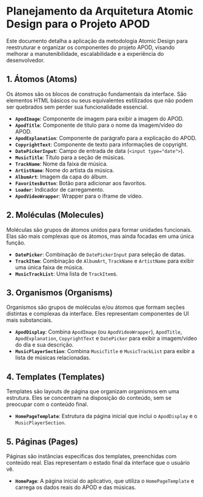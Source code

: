 # Planejamento da Arquitetura Atomic Design para o Projeto APOD

Este documento detalha a aplicação da metodologia Atomic Design para reestruturar e organizar os componentes do projeto APOD, visando melhorar a manutenibilidade, escalabilidade e a experiência do desenvolvedor.

## 1. Átomos (Atoms)

Os átomos são os blocos de construção fundamentais da interface. São elementos HTML básicos ou seus equivalentes estilizados que não podem ser quebrados sem perder sua funcionalidade essencial.

*   **`ApodImage`**: Componente de imagem para exibir a imagem do APOD.
*   **`ApodTitle`**: Componente de título para o nome da imagem/vídeo do APOD.
*   **`ApodExplanation`**: Componente de parágrafo para a explicação do APOD.
*   **`CopyrightText`**: Componente de texto para informações de copyright.
*   **`DatePickerInput`**: Campo de entrada de data (`<input type="date">`).
*   **`MusicTitle`**: Título para a seção de músicas.
*   **`TrackName`**: Nome da faixa de música.
*   **`ArtistName`**: Nome do artista da música.
*   **`AlbumArt`**: Imagem da capa do álbum.
*   **`FavoritesButton`**: Botão para adicionar aos favoritos.
*   **`Loader`**: Indicador de carregamento.
*   **`ApodVideoWrapper`**: Wrapper para o iframe de vídeo.

## 2. Moléculas (Molecules)

Moléculas são grupos de átomos unidos para formar unidades funcionais. Elas são mais complexas que os átomos, mas ainda focadas em uma única função.

*   **`DatePicker`**: Combinação de `DatePickerInput` para seleção de datas.
*   **`TrackItem`**: Combinação de `AlbumArt`, `TrackName` e `ArtistName` para exibir uma única faixa de música.
*   **`MusicTrackList`**: Uma lista de `TrackItem`s.

## 3. Organismos (Organisms)

Organismos são grupos de moléculas e/ou átomos que formam seções distintas e complexas da interface. Eles representam componentes de UI mais substanciais.

*   **`ApodDisplay`**: Combina `ApodImage` (ou `ApodVideoWrapper`), `ApodTitle`, `ApodExplanation`, `CopyrightText` e `DatePicker` para exibir a imagem/vídeo do dia e sua descrição.
*   **`MusicPlayerSection`**: Combina `MusicTitle` e `MusicTrackList` para exibir a lista de músicas relacionadas.

## 4. Templates (Templates)

Templates são layouts de página que organizam organismos em uma estrutura. Eles se concentram na disposição do conteúdo, sem se preocupar com o conteúdo final.

*   **`HomePageTemplate`**: Estrutura da página inicial que inclui o `ApodDisplay` e o `MusicPlayerSection`.

## 5. Páginas (Pages)

Páginas são instâncias específicas dos templates, preenchidas com conteúdo real. Elas representam o estado final da interface que o usuário vê.

*   **`HomePage`**: A página inicial do aplicativo, que utiliza o `HomePageTemplate` e carrega os dados reais do APOD e das músicas.
